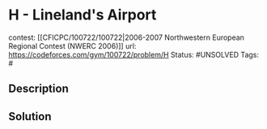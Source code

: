 # H - Lineland's Airport

contest: [[CFICPC/100722/100722|2006-2007 Northwestern European Regional Contest (NWERC 2006)]]
url: https://codeforces.com/gym/100722/problem/H
Status: #UNSOLVED
Tags: #

## Description

## Solution

